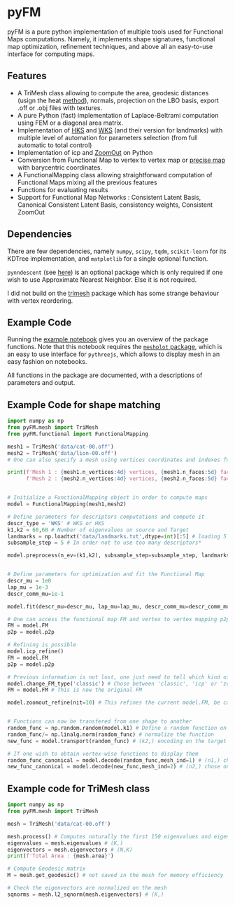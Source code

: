 # pyFM
pyFM is a pure python implementation of multiple tools used for Functional Maps computations. Namely, it implements shape signatures, functional map optimization, refinement techniques, and above all an easy-to-use interface for computing maps.

## Features

* A TriMesh class allowing to compute the area, geodesic distances (usign the heat [method](https://www.cs.cmu.edu/~kmcrane/Projects/HeatMethod/)), normals, projection on the LBO basis, export .off or .obj files with textures.
* A pure Python (fast) implementation of Laplace-Beltrami computation using FEM or a diagonal area matrix.
* Implementation of [HKS](http://www.lix.polytechnique.fr/~maks/papers/hks.pdf) and [WKS](https://ieeexplore.ieee.org/document/6130444) (and their version for landmarks) with multiple level of automation for parameters selection (from full automatic to total control)
* Implementation of icp and [ZoomOut](https://arxiv.org/abs/1904.07865) on Python
* Conversion from Functional Map to vertex to vertex map or [precise map](https://www.cs.technion.ac.il/~mirela/publications/p2p_recovery.pdf) with barycentric coordinates.
* A FunctionalMapping class allowing straightforward computation of Functional Maps mixing all the previous features
* Functions for evaluating results
* Support for Functional Map Networks : Consistent Latent Basis, Canonical Consistent Latent Basis, consistency weights, Consistent ZoomOut

## Dependencies

There are few dependencies, namely `numpy`, `scipy`, `tqdm`, `scikit-learn` for its KDTree implementation, and `matplotlib` for a single optional function.

`pynndescent` (see [here](https://github.com/lmcinnes/pynndescent)) is an optional package which is only required if one wish to use Approximate Nearest Neighbor. Else it is not required.

I did not build on the [trimesh](https://github.com/mikedh/trimesh) package which has some strange behaviour with vertex reordering.

## Example Code

Running the [example notebook](https://github.com/RobinMagnet/pyFM/blob/master/example_notebook.ipynb) gives you an overview of the package functions.
Note that this notebook requires the [`meshplot` package](https://skoch9.github.io/meshplot/), which is an easy to use interface for `pythreejs`, which allows to display mesh in an easy fashion on notebooks.

All functions in the package are documented, with a descriptions of parameters and output.

## Example Code for shape matching

```python
import numpy as np
from pyFM.mesh import TriMesh
from pyFM.functional import FunctionalMapping

mesh1 = TriMesh('data/cat-00.off')
mesh2 = TriMesh('data/lion-00.off')
# One can also specify a mesh using vertices coordinates and indexes for faces

print(f'Mesh 1 : {mesh1.n_vertices:4d} vertices, {mesh1.n_faces:5d} faces\n'
      f'Mesh 2 : {mesh2.n_vertices:4d} vertices, {mesh2.n_faces:5d} faces')


# Initialize a FunctionalMapping object in order to compute maps
model = FunctionalMapping(mesh1,mesh2)

# Define parameters for descriptors computations and compute it
descr_type = 'WKS' # WKS or HKS
k1,k2 = 60,60 # Number of eigenvalues on source and Target
landmarks = np.loadtxt('data/landmarks.txt',dtype=int)[:5] # loading 5 landmarks
subsample_step = 5 # In order not to use too many descriptors*

model.preprocess(n_ev=(k1,k2), subsample_step=subsample_step, landmarks=landmarks, descr_type=descr_type, verbose=True)


# Define parameters for optimization and fit the Functional Map
descr_mu = 1e0
lap_mu = 1e-3
descr_comm_mu=1e-1

model.fit(descr_mu=descr_mu, lap_mu=lap_mu, descr_comm_mu=descr_comm_mu, verbose=True)

# One can access the functional map FM and vertex to vertex mapping p2p
FM = model.FM
p2p = model.p2p

# Refining is possible
model.icp_refine()
FM = model.FM
p2p = model.p2p

# Previous information is not lost, one just need to tell which kind of functional map should be time
model.change_FM_type('classic') # Chose between 'classic', 'icp' or 'zoomout'
FM = model.FM # This is now the original FM

model.zoomout_refine(nit=10) # This refines the current model.FM, be careful which FM type is used


# Functions can now be transfered from one shape to another
random_func = np.random.random(model.k1) # Define a random function on the LB basis
random_func/= np.linalg.norm(random_func) # normalize the function
new_func = model.transport(random_func) # (k2,) encoding on the target shape

# If one wish to obtain vertex-wise functions to display them
random_func_canonical = model.decode(random_func,mesh_ind=1) # (n1,) chose on which mesh to decode
new_func_canonical = model.decode(new_func,mesh_ind=2) # (n2,) chose on which mesh to decode

```

## Example code for TriMesh class
```python
import numpy as np
from pyFM.mesh import TriMesh

mesh = TriMesh('data/cat-00.off')

mesh.process() # Computes naturally the first 150 eigenvalues and eigenvectors of the LB spectrum
eigenvalues = mesh.eigenvalues # (K,)
eigenvectors = mesh.eigenvectors # (N,K)
print(f'Total Area : {mesh.area}')

# Compute Geodesic matrix
M = mesh.get_geodesic() # not saved in the mesh for memory efficiency

# Check the eigenvectors are normalized on the mesh
sqnorms = mesh.l2_sqnorm(mesh.eigenvectors) # (K,)
```
